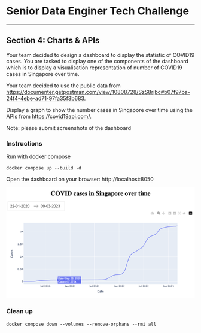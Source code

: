 # Senior Data Enginer Tech Challenge
---
## Section 4: Charts & APIs
Your team decided to design a dashboard to display the statistic of COVID19 cases. You are tasked to display one of the components of the dashboard which is to display a visualisation representation of number of COVID19 cases in Singapore over time.

Your team decided to use the public data from https://documenter.getpostman.com/view/10808728/SzS8rjbc#b07f97ba-24f4-4ebe-ad71-97fa35f3b683.

Display a graph to show the number cases in Singapore over time using the APIs from https://covid19api.com/.

Note: please submit screenshots of the dashboard

### Instructions

Run with docker compose
```
docker compose up --build -d
```

Open the dashboard on your browser: http://localhost:8050

![dashboard screenshot](dashboard-screenshot.png)

### Clean up

```
docker compose down --volumes --remove-orphans --rmi all
```
